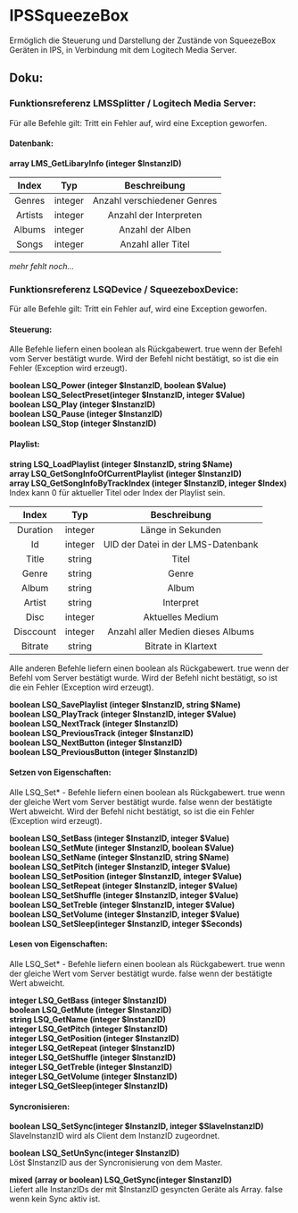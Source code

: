 # IPSSqueezeBox
Ermöglich die Steuerung und Darstellung der Zustände
von SqueezeBox Geräten in IPS, in Verbindung mit dem
Logitech Media Server.

## Doku:

### Funktionsreferenz LMSSplitter / Logitech Media Server:
Für alle Befehle gilt: Tritt ein Fehler auf, wird eine Exception geworfen.

#### Datenbank:

**array LMS_GetLibaryInfo (integer $InstanzID)**  

| Index   | Typ     | Beschreibung                |
| :-----: | :-----: | :-------------------------: |
| Genres  | integer | Anzahl verschiedener Genres |
| Artists | integer | Anzahl der Interpreten      |
| Albums  | integer | Anzahl der Alben            |
| Songs   | integer | Anzahl aller Titel          |


*mehr fehlt noch...*

### Funktionsreferenz LSQDevice / SqueezeboxDevice:
Für alle Befehle gilt: Tritt ein Fehler auf, wird eine Exception geworfen.

#### Steuerung:
Alle Befehle liefern einen boolean als Rückgabewert.
true wenn der Befehl vom Server bestätigt wurde.
Wird der Befehl nicht bestätigt, so ist die ein Fehler (Exception wird erzeugt).

**boolean LSQ_Power (integer $InstanzID, boolean $Value)  
boolean LSQ_SelectPreset(integer $InstanzID, integer $Value)  
boolean LSQ_Play (integer $InstanzID)  
boolean LSQ_Pause (integer $InstanzID)  
boolean LSQ_Stop (integer $InstanzID)**

#### Playlist:

**string LSQ_LoadPlaylist (integer $InstanzID, string $Name)  
array LSQ_GetSongInfoOfCurrentPlaylist (integer $InstanzID)  
array LSQ_GetSongInfoByTrackIndex (integer $InstanzID, integer $Index)**  
Index kann 0 für aktueller Titel oder Index der Playlist sein.  

| Index     | Typ     | Beschreibung                       |
| :-------: | :-----: | :--------------------------------: |
| Duration  | integer | Länge in Sekunden                  |
| Id        | integer | UID der Datei in der LMS-Datenbank |
| Title     | string  | Titel                              |
| Genre     | string  | Genre                              |
| Album     | string  | Album                              |
| Artist    | string  | Interpret                          |
| Disc      | integer | Aktuelles Medium                   |
| Disccount | integer | Anzahl aller Medien dieses Albums  |
| Bitrate   | string  | Bitrate in Klartext                |
Alle anderen Befehle liefern einen boolean als Rückgabewert.
true wenn der Befehl vom Server bestätigt wurde.
Wird der Befehl nicht bestätigt, so ist die ein Fehler (Exception wird erzeugt).

**boolean LSQ_SavePlaylist (integer $InstanzID, string $Name)  
boolean LSQ_PlayTrack (integer $InstanzID, integer $Value)  
boolean LSQ_NextTrack (integer $InstanzID)  
boolean LSQ_PreviousTrack (integer $InstanzID)  
boolean LSQ_NextButton (integer $InstanzID)  
boolean LSQ_PreviousButton (integer $InstanzID)**  


#### Setzen von Eigenschaften:

Alle LSQ_Set* - Befehle liefern einen boolean als Rückgabewert.
true wenn der gleiche Wert vom Server bestätigt wurde.
false wenn der bestätigte Wert abweicht.
Wird der Befehl nicht bestätigt, so ist die ein Fehler (Exception wird erzeugt).

**boolean LSQ_SetBass (integer $InstanzID, integer $Value)  
boolean LSQ_SetMute (integer $InstanzID, boolean $Value)  
boolean LSQ_SetName (integer $InstanzID, string $Name)  
boolean LSQ_SetPitch (integer $InstanzID, integer $Value)  
boolean LSQ_SetPosition (integer $InstanzID, integer $Value)  
boolean LSQ_SetRepeat (integer $InstanzID, integer $Value)  
boolean LSQ_SetShuffle (integer $InstanzID, integer $Value)  
boolean LSQ_SetTreble (integer $InstanzID, integer $Value)  
boolean LSQ_SetVolume (integer $InstanzID, integer $Value)  
boolean LSQ_SetSleep(integer $InstanzID, integer $Seconds)**  

#### Lesen von Eigenschaften:

Alle LSQ_Set* - Befehle liefern einen boolean als Rückgabewert.
true wenn der gleiche Wert vom Server bestätigt wurde.
false wenn der bestätigte Wert abweicht.

**integer LSQ_GetBass (integer $InstanzID)  
boolean LSQ_GetMute (integer $InstanzID)  
string LSQ_GetName (integer $InstanzID)  
integer LSQ_GetPitch (integer $InstanzID)  
integer LSQ_GetPosition (integer $InstanzID)  
integer LSQ_GetRepeat (integer $InstanzID)  
integer LSQ_GetShuffle (integer $InstanzID)  
integer LSQ_GetTreble (integer $InstanzID)  
integer LSQ_GetVolume (integer $InstanzID)  
integer LSQ_GetSleep(integer $InstanzID)**  


#### Syncronisieren:

**boolean LSQ_SetSync(integer $InstanzID, integer $SlaveInstanzID)**  
SlaveInstanzID wird als Client dem InstanzID zugeordnet.

**boolean LSQ_SetUnSync(integer $InstanzID)**  
Löst $InstanzID aus der Syncronisierung von dem Master.

**mixed (array or boolean) LSQ_GetSync(integer $InstanzID)**  
Liefert alle InstanzIDs der mit $InstanzID gesyncten Geräte als Array.
false wenn kein Sync aktiv ist.

